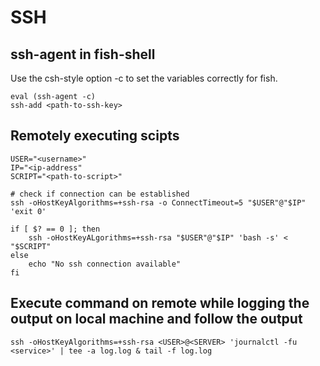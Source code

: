 # SSH
## ssh-agent in fish-shell
Use the csh-style option -c to set the variables correctly for fish.
```
eval (ssh-agent -c)
ssh-add <path-to-ssh-key>
```

## Remotely executing scipts
```
USER="<username>"
IP="<ip-address"
SCRIPT="<path-to-script>"

# check if connection can be established
ssh -oHostKeyAlgorithms=+ssh-rsa -o ConnectTimeout=5 "$USER"@"$IP" 'exit 0'

if [ $? == 0 ]; then
    ssh -oHostKeyALgorithms=+ssh-rsa "$USER"@"$IP" 'bash -s' < "$SCRIPT"
else
    echo "No ssh connection available"
fi
```

## Execute command on remote while logging the output on local machine and follow the output
```
ssh -oHostKeyAlgorithms=+ssh-rsa <USER>@<SERVER> 'journalctl -fu <service>' | tee -a log.log & tail -f log.log
```
